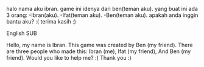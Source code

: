halo nama aku ibran.
game ini idenya dari ben(teman aku).
yang buat ini ada 3 orang: -Ibran(aku).
                          -Ifat(teman aku).
                          -Ben(teman aku).
apakah anda inggin bantu aku? :(
terima kasih :)

English SUB

Hello, my name is Ibran.
This game was created by Ben (my friend).
There are three people who made this: Ibran (me), Ifat (my friend), And Ben (my friend).
Would you like to help me? :(
Thank you :)